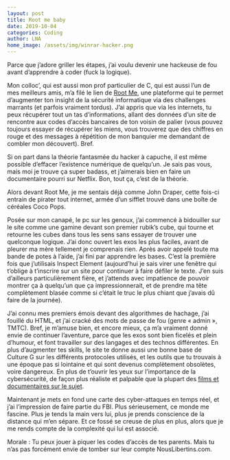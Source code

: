 ```yaml
---
layout: post
title: Root me baby
date: 2019-10-04
categories: Coding
author: LNA
home_image: /assets/img/winrar-hacker.png
---
```

Parce que j’adore griller les étapes, j’ai voulu devenir une hackeuse de fou avant d’apprendre à coder (fuck la logique). 

Mon colloc’, qui est aussi mon prof particulier de C, qui est aussi l’un de mes meilleurs amis, m’a filé le lien de <a href="https://www.root-me.org/">Root Me</a>, une plateforme qui te permet d’augmenter ton insight de la sécurité informatique via des challenges marrants (et parfois vraiment tordus). J’ai appris que via les internets, tu peux récupérer tout un tas d’informations, allant des données d’un site de rencontre aux codes d’accès bancaires de ton voisin de palier (vous pouvez toujours essayer de récupérer les miens, vous trouverez que des chiffres en rouge et des messages à répétition de mon banquier me demandant de combler mon découvert). Bref. 

Si on part dans la théorie fantasmée du hacker à capuche, il est même possible d’effacer l’existence numérique de quelqu’un. Je sais pas vous, mais moi je trouve ça super badass, et j’aimerais bien en faire un documentaire pourri sur Netflix. Bon, tout ça, c’est de la théorie. 

Alors devant Root Me, je me sentais déjà comme John Draper, cette fois-ci entrain de pirater tout internet, armée d’un sifflet trouvé dans une boîte de céréales Coco Pops.

Posée sur mon canapé, le pc sur les genoux, j’ai commencé à bidouiller sur le site comme une gamine devant son premier rubik’s cube, qui tourne et retourne les cubes dans tous les sens sans essayer de trouver une quelconque logique. J’ai donc ouvert les exos les plus faciles, avant de pleurer ma mère tellement je comprenais rien. Après avoir appelé toute ma bande de potes à l’aide, j’ai fini par apprendre les bases. C’est la première fois que j’utilisais Inspect Element (aujourd’hui je sais virer une fenêtre qui t’oblige à t’inscrire sur un site pour continuer à faire défiler le texte. J’en suis d’ailleurs particulièrement fière, et j’attends avec impatience de pouvoir montrer ça à quelqu’un que ça impressionnerait, et de prendre ma tête complètement blasée comme si c’était le truc le plus chiant que j’avais dû faire de la journée). 

J’ai connu mes premiers émois devant des algorithmes de hachage, j’ai fouillé du HTML, et j’ai cracké des mots de passe de fou (genre « admin », TMTC). Bref, je m’amuse bien, et encore mieux, ça m’a vraiment donné envie de continuer l’aventure, parce que les exos sont bien ficelés et plein d’humour, et font travailler sur des langages et des technos différentes. En plus d’augmenter tes skills, le site te donne aussi une bonne base de Culture G sur les différents protocoles utilisés, et les outils que tu trouvais à une époque pas si lointaine et qui sont devenus complètement obsolètes, voire dangereux. En plus de t’ouvrir les yeux sur l’importance de la cybersécurité, de façon plus réaliste et palpable que la plupart des <a href="https://nolife.style/randoming/le-fail-du-hacking-au-cinema"> films et documentaires sur le sujet</a>. 

Maintenant je mets en fond une carte des cyber-attaques en temps réel, et j’ai l’impression de faire partie du FBI. Plus sérieusement, ce monde me fascine. Plus je tends la main vers lui, plus je prends conscience de la distance qui m’en sépare. Et ce fossé se creuse de plus en plus, alors que je me rends compte de la complexité qui lui est associé. 

<p class="morale">Morale : Tu peux jouer à piquer les codes d’accès de tes parents. Mais tu n’as pas forcément envie de tomber sur leur compte NousLibertins.com. </p>